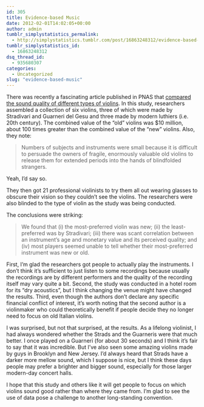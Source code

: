 ```yaml
---
id: 305
title: Evidence-based Music
date: 2012-02-01T14:02:05+00:00
author: admin
tumblr_simplystatistics_permalink:
  - http://simplystatistics.tumblr.com/post/16863248312/evidence-based-music
tumblr_simplystatistics_id:
  - 16863248312
dsq_thread_id:
  - 935680307
categories:
  - Uncategorized
slug: "evidence-based-music"
---
```

There was recently a fascinating article published in PNAS that <a href="http://www.ncbi.nlm.nih.gov/pubmed/22215592" target="_blank">compared the sound quality of different types of violins</a>. In this study, researchers assembled a collection of six violins, three of which were made by Stradivari and Guarneri del Gesu and three made by modern luthiers (i.e. 20th century). The combined value of the &#8220;old&#8221; violins was $10 million, about 100 times greater than the combined value of the &#8220;new&#8221; violins. Also, they note:

> <span>Numbers of subjects and instruments were small because it is difficult to persuade the owners of fragile, enormously valuable old violins to release them for extended periods into the hands of blindfolded strangers.</span>

Yeah, I&#8217;d say so.

They then got 21 professional violinists to try them all out wearing glasses to obscure their vision so they couldn&#8217;t see the violins. The researchers were also blinded to the type of violin as the study was being conducted.

The conclusions were striking:

> <span>We found that (i) the most-preferred </span><span class="highlight">violin</span><span> was new; (ii) the least-preferred was by Stradivari; (iii) there was scant correlation between an instrument&#8217;s age and monetary value and its perceived quality; and (iv) most players seemed unable to tell whether their most-preferred instrument was new or old.</span>

<span>First, I&#8217;m glad the researchers got people to actually play the instruments. I don&#8217;t think it&#8217;s sufficient to just listen to some recordings because usually the recordings are by different performers and the quality of the recording itself may vary quite a bit. Second, the study was conducted in a hotel room for its &#8220;dry acoustics&#8221;, but I think changing the venue might have changed the results. Third, even though the authors don&#8217;t declare any specific financial conflict of interest, it&#8217;s worth noting that the second author is a violinmaker who could theoretically benefit if people decide they no longer need to focus on old Italian violins.</span>

<span>I was surprised, but not that surprised, at the results. As a lifelong violinist, I had always wondered whether the Strads and the Guarneris were that much better. I once played on a Guarneri (for about 30 seconds) and I think it&#8217;s fair to say that it was incredible. But I&#8217;ve also seen some amazing violins made by guys in Brooklyn and New Jersey. I&#8217;d always heard that Strads have a darker more mellow sound, which I suppose is nice, but I think these days people may prefer a brighter and bigger sound, especially for those larger modern-day concert halls. </span>

<span>I hope that this study and others like it will get people to focus on which violins sound good rather than where they came from. I&#8217;m glad to see the use of data pose a challenge to another long-standing convention.</span>
